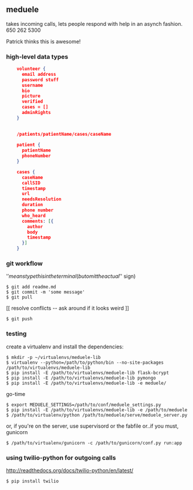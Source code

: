## meduele
takes incoming calls, lets people respond with help in an asynch fashion.  650 262 5300

Patrick thinks this is awesome!


### high-level data types
```json
    volunteer {
      email address
      password stuff
      username
      bio
      picture
      verified
      cases = []
      adminRights
    }

   
    /patients/patientName/cases/caseName
 
    patient {
      patientName
      phoneNumber
    }

    cases {
      caseName
      callSID
      timestamp
      url
      needsResolution
      duration
      phone number
      who_heard
      comments: [{
        author
        body
        timestamp
      }]
    }
```

### git workflow
'$' means type this in the terminal (but omit the actual '$' sign)

    $ git add readme.md
    $ git commit -m 'some message'
    $ git pull

[[ resolve conflicts -- ask around if it looks weird ]]

    $ git push

### testing 
  
create a virtualenv and install the dependencies:

    $ mkdir -p ~/virtualenvs/meduele-lib
    $ virtualenv --python=/path/to/python/bin --no-site-packages /path/to/virtualenvs/meduele-lib
    $ pip install -E /path/to/virtualenvs/meduele-lib flask-bcrypt
    $ pip install -E /path/to/virtualenvs/meduele-lib pymongo
    $ pip install -E /path/to/virtualenvs/meduele-lib -e meduele/
  
go-time

    $ export MEDUELE_SETTINGS=/path/to/conf/meduele_settings.py
    $ pip install -E /path/to/virtualenvs/meduele-lib -e /path/to/meduele
    $ /path/to/virtualenv/python /path/to/meduele/serve/meduele_server.py

or, if you're on the server, use supervisord or the fabfile or..if you must, gunicorn

    $ /path/to/virtualenv/gunicorn -c /path/to/gunicorn/conf.py run:app

### using twilio-python for outgoing calls

http://readthedocs.org/docs/twilio-python/en/latest/
    
    $ pip install twilio
    
